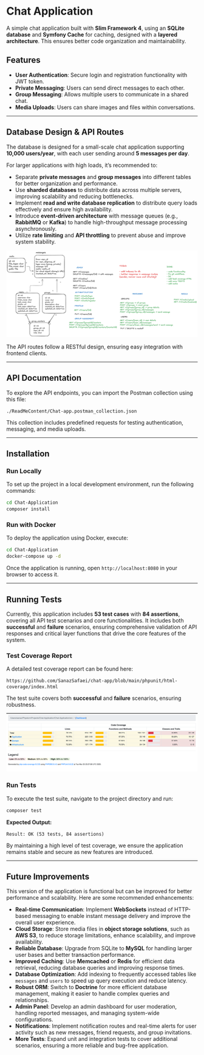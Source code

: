 # Chat Application

A simple chat application built with **Slim Framework 4**, using an **SQLite database** and **Symfony Cache** for caching, designed with a **layered architecture**. This ensures better code organization and maintainability.

## Features
- **User Authentication**: Secure login and registration functionality with JWT token.
- **Private Messaging**: Users can send direct messages to each other.
- **Group Messaging**: Allows multiple users to communicate in a shared chat.
- **Media Uploads**: Users can share images and files within conversations.

---

## Database Design & API Routes

The database is designed for a small-scale chat application supporting **10,000 users/year**, with each user sending around **5 messages per day**.

For larger applications with high loads, it’s recommended to:
- Separate **private messages** and **group messages** into different tables for better organization and performance.
- Use **sharded databases** to distribute data across multiple servers, improving scalability and reducing bottlenecks.
- Implement **read and write database replication** to distribute query loads effectively and ensure high availability.
- Introduce **event-driven architecture** with message queues (e.g., **RabbitMQ** or **Kafka**) to handle high-throughput message processing asynchronously.
- Utilize **rate limiting** and **API throttling** to prevent abuse and improve system stability.

![Database Diagram](ReadMeContent/chat-app-diagram.png)

The API routes follow a RESTful design, ensuring easy integration with frontend clients.

---

## API Documentation
To explore the API endpoints, you can import the Postman collection using this file:
```
./ReadMeContent/Chat-app.postman_collection.json
```
This collection includes predefined requests for testing authentication, messaging, and media uploads.

---

## Installation
### Run Locally
To set up the project in a local development environment, run the following commands:
```bash
cd Chat-Application
composer install
```

### Run with Docker
To deploy the application using Docker, execute:
```bash
cd Chat-Application
docker-compose up -d
```
Once the application is running, open `http://localhost:8080` in your browser to access it.

---

## Running Tests
Currently, this application includes **53 test cases** with **84 assertions**, covering all API test scenarios and core functionalities. It includes both **successful** and **failure** scenarios, ensuring comprehensive validation of API responses and critical layer functions that drive the core features of the system.

### Test Coverage Report
A detailed test coverage report can be found here:
```
https://github.com/SanazSafaei/chat-app/blob/main/phpunit/html-coverage/index.html
```

The test suite covers both **successful** and **failure** scenarios, ensuring robustness.

![Test Coverage](ReadMeContent/test-coverage-result.png)

### Run Tests
To execute the test suite, navigate to the project directory and run:
```bash
composer test
```
**Expected Output:**
```
Result: OK (53 tests, 84 assertions)
```

By maintaining a high level of test coverage, we ensure the application remains stable and secure as new features are introduced.

---

## Future Improvements
This version of the application is functional but can be improved for better performance and scalability. Here are some recommended enhancements:

- **Real-time Communication**: Implement **WebSockets** instead of HTTP-based messaging to enable instant message delivery and improve the overall user experience.
- **Cloud Storage**: Store media files in **object storage solutions**, such as **AWS S3**, to reduce storage limitations, enhance scalability, and improve availability.
- **Reliable Database**: Upgrade from SQLite to **MySQL** for handling larger user bases and better transaction performance.
- **Improved Caching**: Use **Memcached** or **Redis** for efficient data retrieval, reducing database queries and improving response times.
- **Database Optimization**: Add indexing to frequently accessed tables like `messages` and `users` to speed up query execution and reduce latency.
- **Robust ORM**: Switch to **Doctrine** for more efficient database management, making it easier to handle complex queries and relationships.
- **Admin Panel**: Develop an admin dashboard for user moderation, handling reported messages, and managing system-wide configurations.
- **Notifications**: Implement notification routes and real-time alerts for user activity such as new messages, friend requests, and group invitations.
- **More Tests**: Expand unit and integration tests to cover additional scenarios, ensuring a more reliable and bug-free application.


